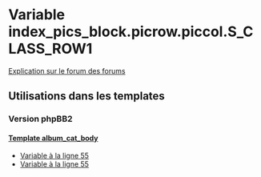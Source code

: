 # Variable index_pics_block.picrow.piccol.S_CLASS_ROW1
[Explication sur le forum des forums](http://forum.forumactif.com/t294113-listing-des-variables#index_pics_block.picrow.piccol.S_CLASS_ROW1)

## Utilisations dans les templates

### Version phpBB2

#### [Template album_cat_body](subsilver/album_cat_body.md)
* [Variable à la ligne 55](../subsilver/album_cat_body.tpl#L55)
* [Variable à la ligne 55](../subsilver/album_cat_body.tpl#L55)